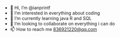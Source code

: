 - 👋 Hi, I’m @ianprintf
- 👀 I’m interested in everything about coding
- 🌱 I’m currently learning java R and SQL
- 💞️ I’m looking to collaborate on everything i can do
- 📫 How to reach me 836921220@qq.com

<!---
ianprintf/ianprintf is a ✨ special ✨ repository because its `README.md` (this file) appears on your GitHub profile.
You can click the Preview link to take a look at your changes.
--->
